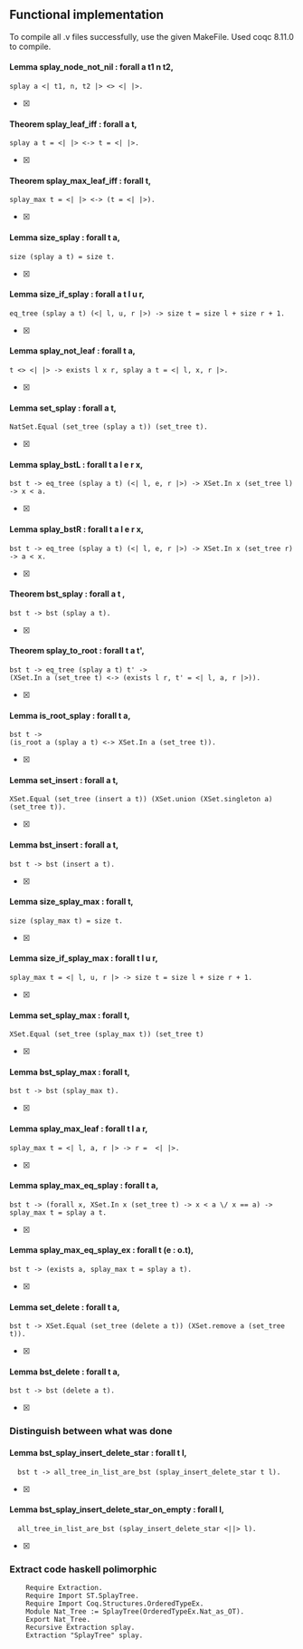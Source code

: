 
## Functional implementation

To compile all .v files successfully, use the given MakeFile. Used coqc 8.11.0 to compile.


#### Lemma splay_node_not_nil : forall a t1 n t2,
 ```
 splay a <| t1, n, t2 |> <> <| |>.
 ```
- [x] 

#### Theorem splay_leaf_iff : forall a t,
  ```
  splay a t = <| |> <-> t = <| |>.
  ```
- [x] 

#### Theorem splay_max_leaf_iff : forall t,
 ```
 splay_max t = <| |> <-> (t = <| |>).
 ```
- [x]  

#### Lemma size_splay : forall t a,
  ```
  size (splay a t) = size t.     
  ```        
- [x]   

#### Lemma size_if_splay : forall a t l u r,
  ```
  eq_tree (splay a t) (<| l, u, r |>) -> size t = size l + size r + 1.
  ```
- [x]   

#### Lemma splay_not_leaf : forall t a,
  ```
  t <> <| |> -> exists l x r, splay a t = <| l, x, r |>.
  ```
- [x]   

#### Lemma set_splay : forall a t,
  ```
  NatSet.Equal (set_tree (splay a t)) (set_tree t).
  ```
- [x]   

#### Lemma splay_bstL : forall t a l e r x,
  ```
  bst t -> eq_tree (splay a t) (<| l, e, r |>) -> XSet.In x (set_tree l) -> x < a.
  ```
- [x]   

#### Lemma splay_bstR : forall t a l e r x,
  ```
  bst t -> eq_tree (splay a t) (<| l, e, r |>) -> XSet.In x (set_tree r) -> a < x.
  ```
- [x]   

#### Theorem bst_splay : forall a t , 
  ```
  bst t -> bst (splay a t).
  ```
- [x]   

#### Theorem splay_to_root : forall t a t',
  ```
  bst t -> eq_tree (splay a t) t' ->
  (XSet.In a (set_tree t) <-> (exists l r, t' = <| l, a, r |>)).
  ```
- [x]   

#### Lemma is_root_splay : forall t a,
  ```
  bst t ->
  (is_root a (splay a t) <-> XSet.In a (set_tree t)).
  ```
- [x]   

#### Lemma set_insert : forall a t,
  ```
  XSet.Equal (set_tree (insert a t)) (XSet.union (XSet.singleton a) (set_tree t)).
  ``` 
- [x]   

#### Lemma bst_insert : forall a t,
  ```
  bst t -> bst (insert a t).
  ```
- [x]   

#### Lemma size_splay_max : forall t,
  ```
  size (splay_max t) = size t.
  ```
- [x]   

#### Lemma size_if_splay_max : forall t l u r,
  ```
  splay_max t = <| l, u, r |> -> size t = size l + size r + 1.
  ```
- [x]   

#### Lemma set_splay_max : forall t,
  ```
  XSet.Equal (set_tree (splay_max t)) (set_tree t)
  ```
- [x]   

#### Lemma bst_splay_max : forall t,
  ```
  bst t -> bst (splay_max t).
  ```
- [x]   

#### Lemma splay_max_leaf : forall t l a r,
  ```
  splay_max t = <| l, a, r |> -> r =  <| |>.
  ```
- [x]   

#### Lemma splay_max_eq_splay : forall t a,
  ```
  bst t -> (forall x, XSet.In x (set_tree t) -> x < a \/ x == a) ->
  splay_max t = splay a t.
  ```
- [x]   

#### Lemma splay_max_eq_splay_ex : forall t (e : o.t),
  ```
  bst t -> (exists a, splay_max t = splay a t).
  ```
- [x]   

#### Lemma set_delete : forall t a,
  ```
  bst t -> XSet.Equal (set_tree (delete a t)) (XSet.remove a (set_tree t)).
  ```
- [x]   

#### Lemma bst_delete : forall t a,
  ```
  bst t -> bst (delete a t).
  ```
- [x]

### Distinguish between what was done

#### Lemma bst_splay_insert_delete_star : forall t l,
```
  bst t -> all_tree_in_list_are_bst (splay_insert_delete_star t l).
```
- [x]

#### Lemma bst_splay_insert_delete_star_on_empty : forall l,
``` 
  all_tree_in_list_are_bst (splay_insert_delete_star <||> l).
```
- [x]


### Extract code haskell polimorphic
``` 
    Require Extraction.
    Require Import ST.SplayTree.
    Require Import Coq.Structures.OrderedTypeEx.
    Module Nat_Tree := SplayTree(OrderedTypeEx.Nat_as_OT).
    Export Nat_Tree.
    Recursive Extraction splay.
    Extraction "SplayTree" splay.
```